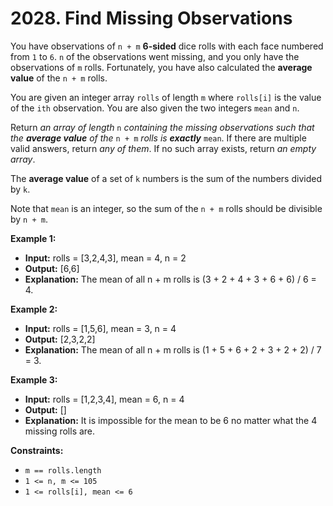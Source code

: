 # 2028. Find Missing Observations

You have observations of `n + m` **6-sided** dice rolls with each face numbered from `1` to `6`. `n` of the observations went missing, and you only have the observations of `m` rolls. Fortunately, you have also calculated the **average value** of the `n + m` rolls.

You are given an integer array `rolls` of length `m` where `rolls[i]` is the value of the `ith` observation. You are also given the two integers `mean` and `n`.

Return _an array of length_ `n` _containing the missing observations such that the **average value** of the_ `n + m` _rolls is **exactly**_ `mean`. If there are multiple valid answers, return _any of them_. If no such array exists, return _an empty array_.

The **average value** of a set of `k` numbers is the sum of the numbers divided by `k`.

Note that `mean` is an integer, so the sum of the `n + m` rolls should be divisible by `n + m`.

**Example 1:**

- **Input:** rolls = \[3,2,4,3\], mean = 4, n = 2
- **Output:** \[6,6\]
- **Explanation:** The mean of all n + m rolls is (3 + 2 + 4 + 3 + 6 + 6) / 6 = 4.

**Example 2:**

- **Input:** rolls = \[1,5,6\], mean = 3, n = 4
- **Output:** \[2,3,2,2\]
- **Explanation:** The mean of all n + m rolls is (1 + 5 + 6 + 2 + 3 + 2 + 2) / 7 = 3.

**Example 3:**

- **Input:** rolls = \[1,2,3,4\], mean = 6, n = 4
- **Output:** \[\]
- **Explanation:** It is impossible for the mean to be 6 no matter what the 4 missing rolls are.

**Constraints:**

*   `m == rolls.length`
*   `1 <= n, m <= 105`
*   `1 <= rolls[i], mean <= 6`